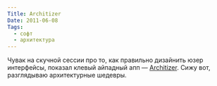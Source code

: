 ```yaml
---
Title: Architizer
Date: 2011-06-08
Tags:
  - софт
  - архитектура
---
```


Чувак на скучной сессии про то, как правильно дизайнить юзер интерфейсы, показал клевый айпадный апп — [Architizer][1]. Сижу вот, разглядываю архитектурные шедевры.

[1]: http://www.architizer.com/en_us/iPad-app/